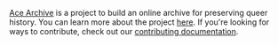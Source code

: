 [Ace Archive](https://acearchive.lgbt) is a project to build an online archive
for preserving queer history. You can learn more about the project
[here](https://acearchive.lgbt/docs/about/what-is-ace-archive/). If you're
looking for ways to contribute, check out our [contributing
documentation](https://acearchive.lgbt/docs/contributing/getting-started/).
